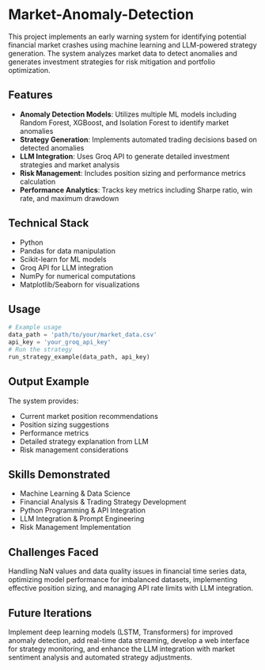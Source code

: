 # Market-Anomaly-Detection

This project implements an early warning system for identifying potential financial market crashes using machine learning and LLM-powered strategy generation. The system analyzes market data to detect anomalies and generates investment strategies for risk mitigation and portfolio optimization.

## Features

- **Anomaly Detection Models**: Utilizes multiple ML models including Random Forest, XGBoost, and Isolation Forest to identify market anomalies
- **Strategy Generation**: Implements automated trading decisions based on detected anomalies
- **LLM Integration**: Uses Groq API to generate detailed investment strategies and market analysis
- **Risk Management**: Includes position sizing and performance metrics calculation
- **Performance Analytics**: Tracks key metrics including Sharpe ratio, win rate, and maximum drawdown

## Technical Stack

- Python
- Pandas for data manipulation
- Scikit-learn for ML models
- Groq API for LLM integration
- NumPy for numerical computations
- Matplotlib/Seaborn for visualizations

## Usage

```python
# Example usage
data_path = 'path/to/your/market_data.csv'
api_key = 'your_groq_api_key'
# Run the strategy
run_strategy_example(data_path, api_key)

```

## Output Example

The system provides:
- Current market position recommendations
- Position sizing suggestions
- Performance metrics
- Detailed strategy explanation from LLM
- Risk management considerations

## Skills Demonstrated

- Machine Learning & Data Science
- Financial Analysis & Trading Strategy Development
- Python Programming & API Integration
- LLM Integration & Prompt Engineering
- Risk Management Implementation

## Challenges Faced

Handling NaN values and data quality issues in financial time series data, optimizing model performance for imbalanced datasets, implementing effective position sizing, and managing API rate limits with LLM integration.

## Future Iterations

Implement deep learning models (LSTM, Transformers) for improved anomaly detection, add real-time data streaming, develop a web interface for strategy monitoring, and enhance the LLM integration with market sentiment analysis and automated strategy adjustments.